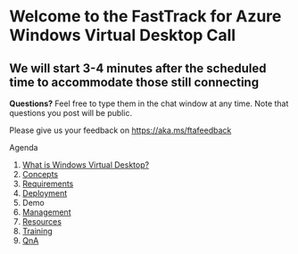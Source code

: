 # Welcome to the FastTrack for Azure Windows Virtual Desktop Call
## We will start 3-4 minutes after the scheduled time to accommodate those still connecting

**Questions?** Feel free to type them in the chat window at any time. Note that questions you post will be public. 

Please give us your feedback on https://aka.ms/ftafeedback

Agenda
1. [What is Windows Virtual Desktop?](./what.md)
1. [Concepts](./concepts.md)
1. [Requirements](./requirements.md)
1. [Deployment](./deployment-f19.md)
1. Demo
1. [Management](./management.md)
1. [Resources](./resources.md)
1. [Training](./training.md)
1. [QnA](/faq.md)
